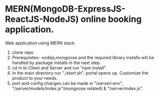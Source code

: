 # MERN(MongoDB-ExpressJS-ReactJS-NodeJS) online booking application.
Web application using MERN stack

1. clone repo
2. Prerequisites- nodejs,mongoose and the required library installs will be handled by package installs in the next step. 
3. cd in to Client and Server and run "npm install".
4. In the main directory run "./start.sh", portal opens up. Customize the product to your needs.
5. port and config changes can be made in "/server/.env", "/server/models/index.js"(mongoose related) & "/server/index.js".
